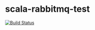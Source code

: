 # scala-rabbitmq-test

[![Build Status](https://travis-ci.org/nokamoto/scala-rabbitmq-test.svg?branch=master)](https://travis-ci.org/nokamoto/scala-rabbitmq-test)
